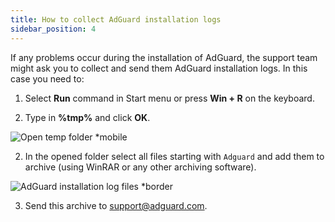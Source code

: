 ```yaml
---
title: How to collect AdGuard installation logs
sidebar_position: 4
---
```


If any problems occur during the installation of AdGuard, the support team might ask you to collect and send them AdGuard installation logs. In this case you need to:

1. Select **Run** command in Start menu or press **Win + R** on the keyboard.

2. Type in **%tmp%** and click **OK**.

![Open temp folder *mobile](https://cdn.adtidy.org/content/kb/ad_blocker/windows/solving-problems/install-logs-1.png)

2. In the opened folder select all files starting with `Adguard` and add them to archive (using WinRAR or any other archiving software).

![AdGuard installation log files *border](https://cdn.adtidy.org/content/kb/ad_blocker/windows/solving-problems/install-logs-2.png)

3. Send this archive to support@adguard.com.
